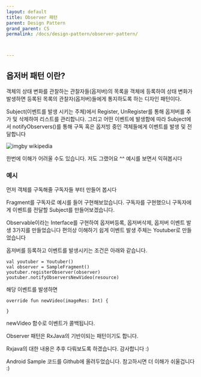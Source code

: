 ```yaml
---
layout: default
title: Observer 패턴
parent: Design Pattern
grand_parent: CS
permalink: /docs/design-pattern/observer-pattern/



---
```




## 옵저버 패턴 이란?

객체의 상태 변화를 관찰하는 관찰자들(옵저버)의 목록을 객체에 등록하여 상태 변화가 발생하면 등록된 목록의 관찰자(옵저버)들에게 통지하도록 하는 디자인 패턴이다.

Subject(이벤트를 발생 시키는 주체)에서 Register, UnRegister를 통해 
옵저버를 추가 및 삭제하여 리스트를 관리합니다.
그리고 어떤 이벤트에 발생함에 따라 Subject에서 notifyObservers()를 통해 구독 혹은 옵저빙 중인 객체들에게 이벤트를 발생 및 전달합니다

![img](https://cdn-images-1.medium.com/max/800/0*uH6_TpuqD5Uccpld.png)by wikipedia

한번에 이해가 어려울 수도 있습니다. 저도 그랬어요 ^^
예시를 보면서 익혀봅시다

### 예시

먼저 객체를 구독해줄 구독자들 부터 만들어 봅시다

<script src="https://gist.github.com/KennethSS/8c5a27084877025c0f563ae1eeff576d.js"></script>

<script src="https://gist.github.com/KennethSS/dcd69550ecf254f7ca19fe484bd12a06.js"></script>



Fragment를 구독자로 예시를 들어 구현해보았습니다.
구독자를 구현했으니 구독자에게 이벤트를 전달할 
Subject를 만들어보겠습니다.

<script src="https://gist.github.com/KennethSS/8d66353718f72e1ff8e5975fd5f7e80d.js"></script>

<script src="https://gist.github.com/KennethSS/de0b04b8c750691c2680645b50e313a0.js"></script>



Observable이라는 Interface를 구현하여
옵저버등록, 옵저버삭제, 옵저버 이벤트 발생 3가지를 만들었습니다
편의상 이해하기 쉽게 이벤트 발생 주체는 Youtuber로 만들었습니다

옵저버를 등록하고 이벤트를 발생시키는 조건은 아래와 같습니다.

```
val youtuber = Youtuber()
val observer = SampleFragment()
youtuber.registerObserver(observer)
youtuber.notifyObserversNewVideo(resource)
```

해당 이벤트를 발생하면

```
override fun newVideo(imageRes: Int) {

}
```

newVideo 함수로 이벤트가 콜백됩니다.

Observer 패턴은 RxJava의 기반이되는 패턴이기도 합니다.

Rxjava의 대한 내용은 추후 다뤄보도록 하겠습니다. 감사합니다 :)

Android Sample 코드를 Github에 올려두었습니다.
참고하시면 더 이해가 쉬울겁니다 :)